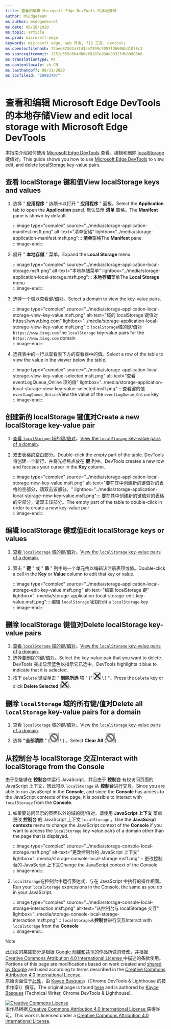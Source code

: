 ```yaml
---
title: 查看和编辑 Microsoft Edge DevTools 的本地存储
author: MSEdgeTeam
ms.author: msedgedevrel
ms.date: 08/28/2020
ms.topic: article
ms.prod: microsoft-edge
keywords: microsoft edge, web 开发, f12 工具, devtools
ms.openlocfilehash: 72aee823d3a3143ae7399c7057f3b606bd1078c3
ms.sourcegitcommit: 1251c555c6b4db8ef8187ed94d8832fdb89d03b8
ms.translationtype: MT
ms.contentlocale: zh-CN
ms.lasthandoff: 08/31/2020
ms.locfileid: "10983497"
---
```

<!-- Copyright Kayce Basques 

   Licensed under the Apache License, Version 2.0 (the "License");
   you may not use this file except in compliance with the License.
   You may obtain a copy of the License at

       https://www.apache.org/licenses/LICENSE-2.0

   Unless required by applicable law or agreed to in writing, software
   distributed under the License is distributed on an "AS IS" BASIS,
   WITHOUT WARRANTIES OR CONDITIONS OF ANY KIND, either express or implied.
   See the License for the specific language governing permissions and
   limitations under the License.  -->  





# <span data-ttu-id="64dcb-103">查看和编辑 Microsoft Edge DevTools 的本地存储</span><span class="sxs-lookup"><span data-stu-id="64dcb-103">View and edit local storage with Microsoft Edge DevTools</span></span>   



<span data-ttu-id="64dcb-104">本指南介绍如何使用 [Microsoft Edge DevTools][MicrosoftEdgeDevTools] 查看、编辑和删除 [localStorage][MDNWindowsLocalStorage] 键值对。</span><span class="sxs-lookup"><span data-stu-id="64dcb-104">This guide shows you how to use [Microsoft Edge DevTools][MicrosoftEdgeDevTools] to view, edit, and delete [localStorage][MDNWindowsLocalStorage] key-value pairs.</span></span>  

## <span data-ttu-id="64dcb-105">查看 localStorage 键和值</span><span class="sxs-lookup"><span data-stu-id="64dcb-105">View localStorage keys and values</span></span>   

1.  <span data-ttu-id="64dcb-106">选择 " **应用程序** " 选项卡以打开 " **应用程序** " 面板。</span><span class="sxs-lookup"><span data-stu-id="64dcb-106">Select the **Application** tab to open the **Application** panel.</span></span>  <span data-ttu-id="64dcb-107">默认显示 **清单** 窗格。</span><span class="sxs-lookup"><span data-stu-id="64dcb-107">The **Manifest** pane is shown by default.</span></span>  
    
    :::image type="complex" source="../media/storage-application-manifest.msft.png" alt-text="清单窗格" lightbox="../media/storage-application-manifest.msft.png":::
       <span data-ttu-id="64dcb-109">**清单**窗格</span><span class="sxs-lookup"><span data-stu-id="64dcb-109">The **Manifest** pane</span></span>  
    :::image-end:::  
    
1.  <span data-ttu-id="64dcb-110">展开 " **本地存储** " 菜单。</span><span class="sxs-lookup"><span data-stu-id="64dcb-110">Expand the **Local Storage** menu.</span></span>  
    
    :::image type="complex" source="../media/storage-application-local-storage.msft.png" alt-text="本地存储菜单" lightbox="../media/storage-application-local-storage.msft.png":::
       <span data-ttu-id="64dcb-112">**本地存储**菜单</span><span class="sxs-lookup"><span data-stu-id="64dcb-112">The **Local Storage** menu</span></span>  
    :::image-end:::  
    
1.  <span data-ttu-id="64dcb-113">选择一个域以查看键/值对。</span><span class="sxs-lookup"><span data-stu-id="64dcb-113">Select a domain to view the key-value pairs.</span></span>  
    
    :::image type="complex" source="../media/storage-application-local-storage-view-key-value.msft.png" alt-text="域的 localStorage 键值对 https://www.bing.com" lightbox="../media/storage-application-local-storage-view-key-value.msft.png":::
       <span data-ttu-id="64dcb-115">`localStorage`域的键/值对 `https://www.bing.com`</span><span class="sxs-lookup"><span data-stu-id="64dcb-115">The `localStorage` key-value pairs for the `https://www.bing.com` domain</span></span>  
    :::image-end:::  
    
1.  <span data-ttu-id="64dcb-116">选择表中的一行以查看表下方的查看器中的值。</span><span class="sxs-lookup"><span data-stu-id="64dcb-116">Select a row of the table to view the value in the viewer below the table.</span></span>  
    
    :::image type="complex" source="../media/storage-application-local-storage-view-key-value-selected.msft.png" alt-text="查看 eventLogQueue_Online 项的值" lightbox="../media/storage-application-local-storage-view-key-value-selected.msft.png":::
       <span data-ttu-id="64dcb-118">查看键的值 `eventLogQueue_Online`</span><span class="sxs-lookup"><span data-stu-id="64dcb-118">View the value of the `eventLogQueue_Online` key</span></span>  
    :::image-end:::  
    
## <span data-ttu-id="64dcb-119">创建新的 localStorage 键值对</span><span class="sxs-lookup"><span data-stu-id="64dcb-119">Create a new localStorage key-value pair</span></span>   

1.  <span data-ttu-id="64dcb-120">[查看 `localStorage` 域的键/值对](#view-localstorage-keys-and-values)。</span><span class="sxs-lookup"><span data-stu-id="64dcb-120">[View the `localStorage` key-value pairs of a domain](#view-localstorage-keys-and-values).</span></span>  
1.  <span data-ttu-id="64dcb-121">双击表格的空白部分。</span><span class="sxs-lookup"><span data-stu-id="64dcb-121">Double-click the empty part of the table.</span></span>  <span data-ttu-id="64dcb-122">DevTools 将创建一个新行，并将光标焦点放在 **键** 列中。</span><span class="sxs-lookup"><span data-stu-id="64dcb-122">DevTools creates a new row and focuses your cursor in the **Key** column.</span></span>  
    
    :::image type="complex" source="../media/storage-application-local-storage-new-key-value.msft.png" alt-text="要在其中创建新的键值对的表格的空部分，请双击该部分。" lightbox="../media/storage-application-local-storage-new-key-value.msft.png":::
       <span data-ttu-id="64dcb-124">要在其中创建新的键值对的表格的空部分，请双击该部分。</span><span class="sxs-lookup"><span data-stu-id="64dcb-124">The empty part of the table to double-click in order to create a new key-value pair</span></span>  
    :::image-end:::  
    
## <span data-ttu-id="64dcb-125">编辑 localStorage 键或值</span><span class="sxs-lookup"><span data-stu-id="64dcb-125">Edit localStorage keys or values</span></span>   

1.  <span data-ttu-id="64dcb-126">[查看 `localStorage` 域的键/值对](#view-localstorage-keys-and-values)。</span><span class="sxs-lookup"><span data-stu-id="64dcb-126">[View the `localStorage` key-value pairs of a domain](#view-localstorage-keys-and-values).</span></span>  
1.  <span data-ttu-id="64dcb-127">双击 " **键** " 或 " **值** " 列中的一个单元格以编辑该注册表项或值。</span><span class="sxs-lookup"><span data-stu-id="64dcb-127">Double-click a cell in the **Key** or **Value** column to edit that key or value.</span></span>  
    
    :::image type="complex" source="../media/storage-application-local-storage-edit-key-value.msft.png" alt-text="编辑 localStorage 键" lightbox="../media/storage-application-local-storage-edit-key-value.msft.png":::
       <span data-ttu-id="64dcb-129">编辑 `localStorage` 密钥</span><span class="sxs-lookup"><span data-stu-id="64dcb-129">Edit a `localStorage` key</span></span>  
    :::image-end:::  
    
## <span data-ttu-id="64dcb-130">删除 localStorage 键值对</span><span class="sxs-lookup"><span data-stu-id="64dcb-130">Delete localStorage key-value pairs</span></span>   

1.  <span data-ttu-id="64dcb-131">[查看 `localStorage` 域的键/值对](#view-localstorage-keys-and-values)。</span><span class="sxs-lookup"><span data-stu-id="64dcb-131">[View the `localStorage` key-value pairs of a domain](#view-localstorage-keys-and-values).</span></span>  
1.  <span data-ttu-id="64dcb-132">选择要删除的键/值对。</span><span class="sxs-lookup"><span data-stu-id="64dcb-132">Select the key-value pair that you want to delete.</span></span>  <span data-ttu-id="64dcb-133">DevTools 突出显示蓝色以指示它已选中。</span><span class="sxs-lookup"><span data-stu-id="64dcb-133">DevTools highlights it blue to indicate that it is selected.</span></span>  
1.  <span data-ttu-id="64dcb-134">按下 `Delete` 键或单击 " **删除所选** 项 \" (" ![ 删除所选项 ][ImageDeleteIcon] \ ) "。</span><span class="sxs-lookup"><span data-stu-id="64dcb-134">Press the `Delete` key or click **Delete Selected** \(![Delete Selected][ImageDeleteIcon]\).</span></span>  
    
## <span data-ttu-id="64dcb-135">删除 `localStorage` 域的所有键/值对</span><span class="sxs-lookup"><span data-stu-id="64dcb-135">Delete all `localStorage` key-value pairs for a domain</span></span>   

1.  <span data-ttu-id="64dcb-136">[查看 `localStorage` 域的键/值对](#view-localstorage-keys-and-values)。</span><span class="sxs-lookup"><span data-stu-id="64dcb-136">[View the `localStorage` key-value pairs of a domain](#view-localstorage-keys-and-values).</span></span>  
1.  <span data-ttu-id="64dcb-137">选择 **"全部清除** " (![ 全部清除 ][ImageClearIcon] \ ) 。</span><span class="sxs-lookup"><span data-stu-id="64dcb-137">Select **Clear All** \(![Clear All][ImageClearIcon]\).</span></span>  
    
## <span data-ttu-id="64dcb-138">从控制台与 localStorage 交互</span><span class="sxs-lookup"><span data-stu-id="64dcb-138">Interact with localStorage from the Console</span></span>   

<span data-ttu-id="64dcb-139">由于您能够在 **控制台**中运行 JavaScript，并且由于 **控制台** 有权访问页面的 JavaScript 上下文，因此可以 `localStorage` 从 **控制台**进行交互。</span><span class="sxs-lookup"><span data-stu-id="64dcb-139">Since you are able to run JavaScript in the **Console**, and since the **Console** has access to the JavaScript contexts of the page, it is possible to interact with `localStorage` from the **Console**.</span></span>  

1.  <span data-ttu-id="64dcb-140">如果要访问显示的页面以外的域的键/值对，请使用 **JavaScript 上下文** 菜单更改 **控制台** 的 JavaScript 上下文 `localStorage` 。</span><span class="sxs-lookup"><span data-stu-id="64dcb-140">Use the **JavaScript contexts** menu to change the JavaScript context of the **Console** if you want to access the `localStorage` key-value pairs of a domain other than the page that is displayed.</span></span>  
    
    :::image type="complex" source="../media/storage-console-local-storage.msft.png" alt-text="更改控制台的 JavaScript 上下文" lightbox="../media/storage-console-local-storage.msft.png":::
       <span data-ttu-id="64dcb-142">更改控制台的 JavaScript 上下文</span><span class="sxs-lookup"><span data-stu-id="64dcb-142">Change the JavaScript context of the Console</span></span>  
    :::image-end:::  
    
1.  <span data-ttu-id="64dcb-143">`localStorage`在控制台中运行表达式，与在 JavaScript 中执行的操作相同。</span><span class="sxs-lookup"><span data-stu-id="64dcb-143">Run your `localStorage` expressions in the Console, the same as you do in your JavaScript.</span></span>  
    
    :::image type="complex" source="../media/storage-console-local-storage-interaction.msft.png" alt-text="从控制台与 localStorage 交互" lightbox="../media/storage-console-local-storage-interaction.msft.png":::
       <span data-ttu-id="64dcb-145">`localStorage`从**控制台**进行交互</span><span class="sxs-lookup"><span data-stu-id="64dcb-145">Interact with `localStorage` from the **Console**</span></span>  
    :::image-end:::  
    
<!--  
 


-->  

<!-- image links -->  

[ImageClearIcon]: ../media/clear-icon.msft.png  
[ImageDeleteIcon]: ../media/delete-icon.msft.png  

<!-- links -->  

[MicrosoftEdgeDevTools]: ../../devtools-guide-chromium.md "Microsoft Edge (Chromium) 开发工具 |Microsoft 文档"  

[MDNWindowsLocalStorage]: https://developer.mozilla.org/docs/Web/API/Window/localStorage "LocalStorage |MDN"  

> [!NOTE]
> <span data-ttu-id="64dcb-148">此页面的某些部分是根据 [Google 创建和共享的][GoogleSitePolicies]作品所做的修改，并根据[ Creative Commons Attribution 4.0 International License ][CCA4IL]中描述的条款使用。</span><span class="sxs-lookup"><span data-stu-id="64dcb-148">Portions of this page are modifications based on work created and [shared by Google][GoogleSitePolicies] and used according to terms described in the [Creative Commons Attribution 4.0 International License][CCA4IL].</span></span>  
> <span data-ttu-id="64dcb-149">原始页面位于[此处](https://developers.google.com/web/tools/chrome-devtools/storage/localstorage)，由 [Kayce Basques][KayceBasques]\（Chrome DevTools \& Lighthouse 的技术作家\）撰写。</span><span class="sxs-lookup"><span data-stu-id="64dcb-149">The original page is found [here](https://developers.google.com/web/tools/chrome-devtools/storage/localstorage) and is authored by [Kayce Basques][KayceBasques] \(Technical Writer, Chrome DevTools \& Lighthouse\).</span></span>  

[![Creative Commons License][CCby4Image]][CCA4IL]  
<span data-ttu-id="64dcb-151">本作品根据[ Creative Commons Attribution 4.0 International License ][CCA4IL]获得许可。</span><span class="sxs-lookup"><span data-stu-id="64dcb-151">This work is licensed under a [Creative Commons Attribution 4.0 International License][CCA4IL].</span></span>  

[CCA4IL]: https://creativecommons.org/licenses/by/4.0  
[CCby4Image]: https://i.creativecommons.org/l/by/4.0/88x31.png  
[GoogleSitePolicies]: https://developers.google.com/terms/site-policies  
[KayceBasques]: https://developers.google.com/web/resources/contributors/kaycebasques  
